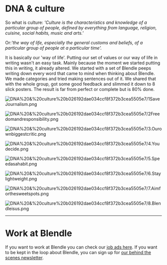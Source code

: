 # DNA & culture

So what is culture: *'Culture is the characteristics and knowledge of a particular group of people, defined by everything from language, religion, cuisine, social habits, music and arts.'*

Or:*'the way of life, especially the general customs and beliefs, of a particular group of people at a particular time'.*

It is basically our 'way of life'. Putting our set of values or our way of life in writing wasn't an easy task. Mainly because the moment we started putting this in writing, it already altered. We started with a set of Blendle peeps writing down every word that came to mind when thinking about Blendle. We made categories and tried making sentences out of it. We shared that with the whole group, got some good feedback and slimmed it down to 8 slick posters. The result is far from perfect or complete but is 80% done.

![DNA%20&%20culture%20b026192dae034ccf8f372b3cea5505e7/1SaveJournalism.png](DNA%20&%20culture%20b026192dae034ccf8f372b3cea5505e7/1SaveJournalism.png)

![DNA%20&%20culture%20b026192dae034ccf8f372b3cea5505e7/2Freedomandresponsibility.png](DNA%20&%20culture%20b026192dae034ccf8f372b3cea5505e7/2Freedomandresponsibility.png)

![DNA%20&%20culture%20b026192dae034ccf8f372b3cea5505e7/3.Ourownbiggestcritic.png](DNA%20&%20culture%20b026192dae034ccf8f372b3cea5505e7/3.Ourownbiggestcritic.png)

![DNA%20&%20culture%20b026192dae034ccf8f372b3cea5505e7/4.Youdecide.png](DNA%20&%20culture%20b026192dae034ccf8f372b3cea5505e7/4.Youdecide.png)

![DNA%20&%20culture%20b026192dae034ccf8f372b3cea5505e7/5.Speedasahabit.png](DNA%20&%20culture%20b026192dae034ccf8f372b3cea5505e7/5.Speedasahabit.png)

![DNA%20&%20culture%20b026192dae034ccf8f372b3cea5505e7/6.Staylightweight.png](DNA%20&%20culture%20b026192dae034ccf8f372b3cea5505e7/6.Staylightweight.png)

![DNA%20&%20culture%20b026192dae034ccf8f372b3cea5505e7/7.Aimforthesweetspots.png](DNA%20&%20culture%20b026192dae034ccf8f372b3cea5505e7/7.Aimforthesweetspots.png)

![DNA%20&%20culture%20b026192dae034ccf8f372b3cea5505e7/8.Blendleisus.png](DNA%20&%20culture%20b026192dae034ccf8f372b3cea5505e7/8.Blendleisus.png)

---

# Work at Blendle

If you want to work at Blendle you can check our [job ads here](https://blendle.homerun.co/). If you want to be kept in the loop about Blendle, you can sign up for [our behind the scenes newsletter](https://blendle.homerun.co/yes-keep-me-posted/tr/apply?token=8092d4128c306003d97dd3821bad06f2).